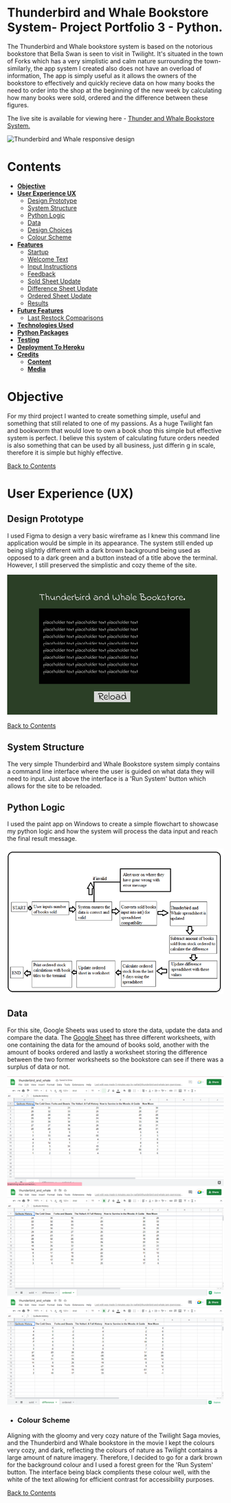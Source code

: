 # **Thunderbird and Whale Bookstore System- Project Portfolio 3 - Python.**

The Thunderbird and Whale bookstore system is based on the notorious bookstore that Bella Swan is seen to visit in Twilight. It's situated in the town of Forks which has a very simplistic and calm nature surrounding the town- similarly, the app system I created also does not have an overload of information, The app is simply useful as it allows the owners of the bookstore to effectively and quickly recieve data on how many books the need to order into the shop at the beginning of the new week by calculating how many books were sold, ordered and the difference between these figures.

The live site is available for viewing here - <a href="https://***" target="_blank" rel="noopener">Thunder and Whale Bookstore System.</a>

![Thunderbird and Whale responsive design](assets/images/)

# Contents

* [**Objective**](<#objective>)
* [**User Experience UX**](<#user-experience-ux>)
    * [Design Prototype](<#design-prototype>)
    * [System Structure](<#system-structure>)
    * [Python Logic](<#python-logic>)
    * [Data](<#data>)
    * [Design Choices](<#design-choices>)
    * [Colour Scheme](<#colour-scheme>)
* [**Features**](<#features>)
    * [Startup](<#startup>)
    * [Welcome Text](<#welcome-text>)
    * [Input Instructions](<#input-instructions>)
    * [Feedback](<#feedback>)
    * [Sold Sheet Update](<#sold-sheet-update>)
    * [Difference Sheet Update](<#difference-sheet-update>)
    * [Ordered Sheet Update](<#ordered-sheet-update>)
    * [Results](<#results>)
* [**Future Features**](<#future-features>)
    * [Last Restock Comparisons](<#last-restock-comparisons>)
* [**Technologies Used**](<#technologies-used>)
* [**Python Packages**](<#python-packages>)
* [**Testing**](<#testing>)
* [**Deployment To Heroku**](<#deployment-to-heroku>)
* [**Credits**](<#credits>)
    * [**Content**](<#content>)
    * [**Media**](<#media>)

# Objective

For my third project I wanted to create something simple, useful and something that still related to one of my passions. As a huge Twilight fan and bookworm that would love to own a book shop this simple but effective system is perfect. I believe this system of calculating future orders needed is also something that can be used by all business, just differin g in scale, therefore it is simple but highly effective.

[Back to Contents](<#contents>) 

# User Experience (UX)

## Design Prototype

I used Figma to design a very basic wireframe as I knew this command line application would be simple in its appearance. The system still ended up being slightly different with a dark brown background being used as opposed to a dark green and a button instead of a title above the terminal. However, I still preserved the simplistic and cozy theme of the site.

![Figma Design Prototype](assets/images/readme-images/Figma.png)

[Back to Contents](<#contents>)

## System Structure

The very simple Thunderbird and Whale Bookstore system simply contains a command line interface where the user is guided on what data they will need to input. Just above the interface is a 'Run System' button which allows for the site to be reloaded.

## Python Logic

I used the paint app on Windows to create a simple flowchart to showcase my python logic and how the system will process the data input and reach the final result message.

![Python Flow Chart](assets/images/readme-images/project%203%20flow.png)

## Data

For this site, Google Sheets was used to store the data, update the data and compare the data. The [Google Sheet](https://docs.google.com/spreadsheets/d/1jorvEpWdPbdxXYKE7Tm0hVA3ahgTq5oP5v7CksHYmNc/edit#gid=1680754323) has three different worksheets, with one containing the data for the amound of books sold, another with the amount of books ordered and lastly a worksheet storing the difference between the two former worksheets so the bookstore can see if there was a surplus of data or not.

![Google Sheets](assets/images/readme-images/sold.png)
![Google Sheets](assets/images/readme-images/ordered.png)
![Google Sheets](assets/images/readme-images/difference.png)

* ### Colour Scheme
Aligning with the gloomy and very cozy nature of the Twilight Saga movies, and the Thunderbird and Whale bookstore in the movie I kept the colours very cozy, and dark, reflecting the colours of nature as Twilight contains a large amount of nature imagery.
Therefore, I decided to go for a dark brown for the background colour and I used a forest green for the 'Run System' button. The interface being black complients these colour well, with the white of the text allowing for efficient contrast for accessibility purposes.

[Back to Contents](<#contents>)